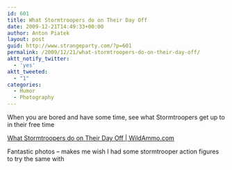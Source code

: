 ```yaml
---
id: 601
title: What Stormtroopers do on Their Day Off
date: 2009-12-21T14:49:33+00:00
author: Anton Piatek
layout: post
guid: http://www.strangeparty.com/?p=601
permalink: /2009/12/21/what-stormtroopers-do-on-their-day-off/
aktt_notify_twitter:
  - 'yes'
aktt_tweeted:
  - "1"
categories:
  - Humor
  - Photography
---
```

When you are bored and have some time, see what Stormtroopers get up to in their free time

[What Stormtroopers do on Their Day Off | WildAmmo.com](http://wildammo.com/2009/08/09/what-stormtroopers-do-on-their-day-off/)

Fantastic photos &#8211; makes me wish I had some stormtrooper action figures to try the same with